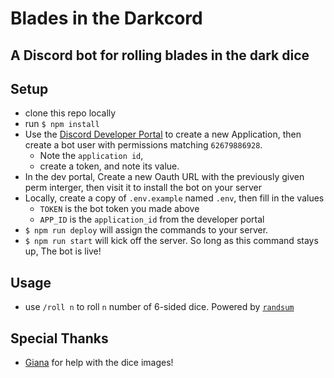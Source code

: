 # Blades in the Darkcord

## A Discord bot for rolling blades in the dark dice

## Setup

- clone this repo locally
- run `$ npm install`
- Use the [Discord Developer Portal](https://discord.com/developers/) to create a new Application, then create a bot user with permissions matching `62679886928`.
  - Note the `application id`,
  - create a token, and note its value.
- In the dev portal, Create a new Oauth URL with the previously given perm interger, then visit it to install the bot on your server
- Locally, create a copy of `.env.example` named `.env`, then fill in the values
  - `TOKEN` is the bot token you made above
  - `APP_ID` is the `application_id` from the developer portal
- `$ npm run deploy` will assign the commands to your server.
- `$ npm run start` will kick off the server. So long as this command stays up, The bot is live!

## Usage

- use `/roll n` to roll `n` number of 6-sided dice. Powered by [`randsum`](https://github.com/alxjrvs/randsum)

## Special Thanks

- [Giana](https://twitter.com/_doglizard) for help with the dice images!
